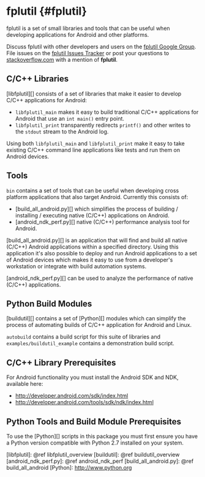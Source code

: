 fplutil    {#fplutil}
=======

fplutil is a set of small libraries and tools that can be useful when
developing applications for Android and other platforms.

Discuss fplutil with other developers and users on the
[fplutil Google Group][].  File issues on the [fplutil Issues Tracker][]
or post your questions to [stackoverflow.com][] with a mention of
**fplutil**.

## C/C++ Libraries

[libfplutil][] consists of a set of libraries that make it easier to develop
C/C++ applications for Android:

   * `libfplutil_main` makes it easy to build traditional C/C++
     applications for Android that use an `int main()` entry point.
   * `libfplutil_print` transparently redirects `printf()` and other writes to
      the `stdout` stream to the Android log.

Using both `libfplutil_main` and `libfplutil_print` make it easy to take
existing C/C++ command line applications like tests and run them on Android
devices.

## Tools

`bin` contains a set of tools that can be useful when developing cross
platform applications that also target Android.  Currently this consists of:

   * [build_all_android.py][] which simplifies the process of building /
     installing / executing native (C/C++) applications on Android.
   * [android_ndk_perf.py][] native (C/C++) performance analysis tool for
     Android.

[build_all_android.py][] is an application that will find and build all native
(C/C++) Android applications within a specified directory.  Using this
application it's also possible to deploy and run Android applications to a set
of Android devices which makes it easy to use from a developer's workstation
or integrate with build automation systems.

[android_ndk_perf.py][] can be used to analyze the performance of native
(C/C++) applications.

## Python Build Modules

[buildutil][] contains a set of [Python][] modules which can simplify the
process of automating builds of C/C++ application for Android and Linux.

`autobuild` contains a build script for this suite of libraries and
`examples/buildutil_example` contains a demonstration build script.

## C/C++ Library Prerequisites

For Android functionality you must install the Android SDK and NDK,
available here:

   * http://developer.android.com/sdk/index.html
   * http://developer.android.com/tools/sdk/ndk/index.html

## Python Tools and Build Module Prerequisites

To use the [Python][] scripts in this package you must first ensure you have a
Python version compatible with Python 2.7 installed on your system.

  [fplutil Google Group]: http://group.google.com/group/fplutil
  [fplutil Issues Tracker]: http://github.com/google/fplutil/issues
  [stackoverflow.com]: http://www.stackoverflow.com
  [libfplutil]: @ref libfplutil_overview
  [buildutil]: @ref buildutil_overview
  [android_ndk_perf.py]: @ref android_ndk_perf
  [build_all_android.py]: @ref build_all_android
  [Python]: http://www.python.org

